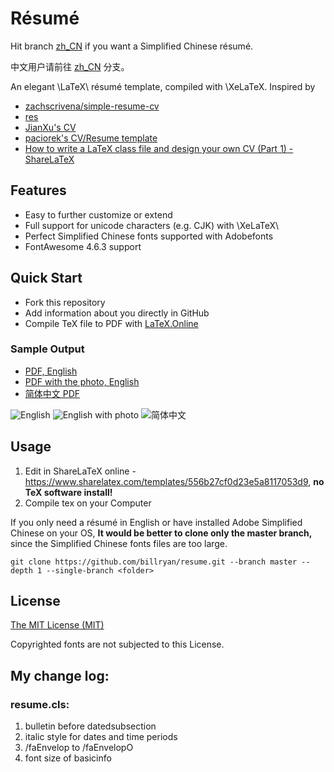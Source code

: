 # Résumé

Hit branch [zh_CN](https://github.com/billryan/resume/tree/zh_CN) if you want a Simplified Chinese résumé.

中文用户请前往 [zh_CN](https://github.com/billryan/resume/tree/zh_CN) 分支。

An elegant \LaTeX\ résumé template, compiled with \XeLaTeX. Inspired by 

- [zachscrivena/simple-resume-cv](https://github.com/zachscrivena/simple-resume-cv)
- [res](https://www.ctan.org/pkg/res)
- [JianXu's CV](http://www.jianxu.net/en/files/JianXu_CV.pdf)
- [paciorek's CV/Resume template](http://www.stat.berkeley.edu/~paciorek/computingTips/Latex_template_creating_CV_.html)
- [How to write a LaTeX class file and design your own CV (Part 1) - ShareLaTeX](https://www.sharelatex.com/blog/2011/03/27/how-to-write-a-latex-class-file-and-design-your-own-cv.html)

## Features

- Easy to further customize or extend
- Full support for unicode characters (e.g. CJK) with \XeLaTeX\
- Perfect Simplified Chinese fonts supported with Adobefonts
- FontAwesome 4.6.3 support

## Quick Start
- Fork this repository
- Add information about you directly in GitHub
- Compile TeX file to PDF with [LaTeX.Online](https://latexonline.cc/)

### Sample Output

- [PDF, English](https://latexonline.cc/compile?git=https://github.com/billryan/resume&target=resume.tex&command=xelatex)
- [PDF with the photo, English](https://latexonline.cc/compile?git=https://github.com/billryan/resume&target=resume_photo.tex&command=xelatex)
- [简体中文 PDF](http://7xojrx.com1.z0.glb.clouddn.com/docs/resume-zh_CN.pdf)

![English](http://7xojrx.com1.z0.glb.clouddn.com/docs/resume.png)
![English with photo](http://7xojrx.com1.z0.glb.clouddn.com/docs/resume_photo.png)
![简体中文](http://7xojrx.com1.z0.glb.clouddn.com/docs/resume-zh_CN.png)

## Usage

1. Edit in ShareLaTeX online - <https://www.sharelatex.com/templates/556b27cf0d23e5a8117053d9>, **no TeX software install!**
2. Compile tex on your Computer

If you only need a résumé in English or have installed Adobe Simplified Chinese on your OS, **It would be better to clone only the master branch,** since the Simplified Chinese fonts files are too large.

```
git clone https://github.com/billryan/resume.git --branch master --depth 1 --single-branch <folder>
```

## License

[The MIT License (MIT)](http://opensource.org/licenses/MIT)

Copyrighted fonts are not subjected to this License.

## My change log:
### resume.cls:
1. bulletin before datedsubsection
1. italic style for dates and time periods
1. /faEnvelop to /faEnvelopO
1. font size of basicinfo
